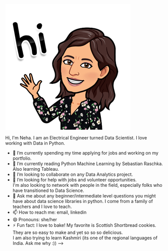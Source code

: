 ![ ](IMG_560343489E9D-1.jpeg)

Hi, I'm Neha. I am an Electrical Engineer turned Data Scientist. I love working with Data in Python. 

- 🔭 I’m currently spending my time applying for jobs and working on my portfolio.
- 🌱 I’m currently reading Python Machine Learning by Sebastian Raschka. Also learning Tableau. 
- 👯 I’m looking to collaborate on any Data Analytics project. 
- 🤔 I’m looking for help with jobs and volunteer opportunities. <br>I'm also looking to network with people in the field, especially folks who have transitioned to Data Science.
- 💬 Ask me about any beginner/intermediate level questions you might have about data science libraries in python. I come from a family of teachers and I love to teach.
- 📫 How to reach me: email, linkedin
- 😄 Pronouns: she/her
- ⚡ Fun fact: I love to bake! My favorite is Scottish Shortbread cookies. They are so easy to make and yet so so so delicious. <br>I am also trying to learn Kashmiri (its one of the regional languages of India. Ask me why :))
-->

<!--
**plasmagirl/plasmagirl** is a ✨ _special_ ✨ repository because its `README.md` (this file) appears on your GitHub profile.

Here are some ideas to get you started:

- 🔭 I’m currently spending my time applying for jobs and working on my portfolio.
- 🌱 I’m currently reading Python Machine Learning by Sebastian Raschka and I plan to blog about it to keep myself motivated and accountable.
- 👯 I’m looking to collaborate on ...
- 🤔 I’m looking for help with jobs and volunteer opportunities. 
- 💬 Ask me about ...
- 📫 How to reach me: ...
- 😄 Pronouns: she/her
- ⚡ Fun fact: 
-->
